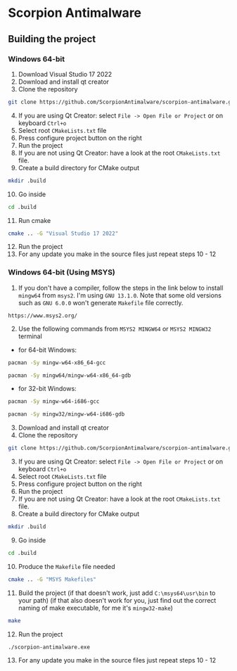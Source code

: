 # Scorpion Antimalware

## Building the project

### Windows 64-bit

1. Download Visual Studio 17 2022
2. Download and install qt creator
3. Clone the repository
```bash
git clone https://github.com/ScorpionAntimalware/scorpion-antimalware.git
```
4. If you are using Qt Creator: select ``File -> Open File or Project`` or on keyboard ``Ctrl+o``
5. Select root ``CMakeLists.txt`` file
6. Press configure project button on the right
7. Run the project
8. If you are not using Qt Creator: have a look at the root ``CMakeLists.txt`` file.
9. Create a build directory for CMake output
```bash
mkdir .build
```
10. Go inside
```bash
cd .build
```
11. Run cmake
```bash
cmake .. -G "Visual Studio 17 2022"
```
12. Run the project
13. For any update you make in the source files just repeat steps 10 - 12

### Windows 64-bit (Using MSYS)

1. If you don't have a compiler, follow the steps in the link below to install ``mingw64`` from ``msys2``. I'm using ``GNU 13.1.0``. Note that some old versions such as ``GNU 6.0.0`` won't generate ``Makefile`` file correctly.
```
https://www.msys2.org/
```
2. Use the following commands from ``MSYS2 MINGW64`` or ``MSYS2 MINGW32`` terminal
 - for 64-bit Windows:
```bash
pacman -Sy mingw-w64-x86_64-gcc
```
```bash
pacman -Sy mingw64/mingw-w64-x86_64-gdb
```
 - for 32-bit Windows:
```bash
pacman -Sy mingw-w64-i686-gcc
```
```bash
pacman -Sy mingw32/mingw-w64-i686-gdb
```
3. Download and install qt creator
4. Clone the repository
```bash
git clone https://github.com/ScorpionAntimalware/scorpion-antimalware.git
```
3. If you are using Qt Creator: select ``File -> Open File or Project`` or on keyboard ``Ctrl+o``
4. Select root ``CMakeLists.txt`` file
5. Press configure project button on the right
6. Run the project
7. If you are not using Qt Creator: have a look at the root ``CMakeLists.txt`` file.
8. Create a build directory for CMake output
```bash
mkdir .build
```
9. Go inside
```bash
cd .build
```
10. Produce the ``Makefile`` file needed
```bash
cmake .. -G "MSYS Makefiles"
```
11. Build the project (if that doesn't work, just add ``C:\msys64\usr\bin`` to your path) (if that also doesn't work for you, just find out the correct naming of make executable, for me it's ``mingw32-make``)
```bash
make
```
12. Run the project
```bash
./scorpion-antimalware.exe
```
13. For any update you make in the source files just repeat steps 10 - 12
